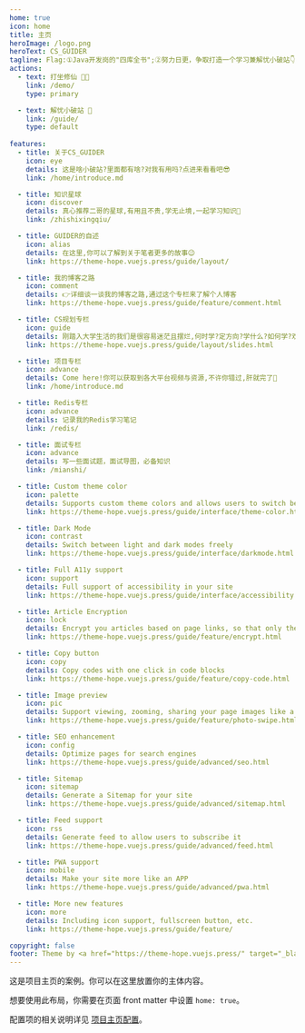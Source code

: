 ```yaml
---
home: true
icon: home
title: 主页
heroImage: /logo.png
heroText: CS_GUIDER
tagline: Flag:①Java开发岗的"四库全书";②努力日更，争取打造一个学习兼解忧小破站👇; 梦想从心中萌芽,CS_GUIDER一路陪伴!
actions:
  - text: 打坐修仙 🧑‍💻
    link: /demo/
    type: primary

  - text: 解忧小破站 🤔
    link: /guide/
    type: default
    
features:
  - title: 关于CS_GUIDER
    icon: eye
    details: 这是啥小破站?里面都有啥?对我有用吗?点进来看看吧😎
    link: /home/introduce.md

  - title: 知识星球
    icon: discover
    details: 真心推荐二哥的星球,有用且不贵,学无止境,一起学习知识🏅
    link: /zhishixingqiu/

  - title: GUIDER的自述
    icon: alias
    details: 在这里,你可以了解到关于笔者更多的故事😉
    link: https://theme-hope.vuejs.press/guide/layout/

  - title: 我的博客之路
    icon: comment
    details: 👉详细谈一谈我的博客之路,通过这个专栏来了解个人博客
    link: https://theme-hope.vuejs.press/guide/feature/comment.html

  - title: CS规划专栏
    icon: guide
    details: 刚踏入大学生活的我们是很容易迷茫且摆烂,何时学?定方向?学什么?如何学?欢迎光临~
    link: https://theme-hope.vuejs.press/guide/layout/slides.html

  - title: 项目专栏
    icon: advance
    details: Come here!你可以获取到各大平台视频与资源,不许你错过,肝就完了🐒
    link: /home/introduce.md

  - title: Redis专栏
    icon: advance
    details: 记录我的Redis学习笔记
    link: /redis/

  - title: 面试专栏
    icon: advance
    details: 写一些面试题，面试导图，必备知识
    link: /mianshi/

  - title: Custom theme color
    icon: palette
    details: Supports custom theme colors and allows users to switch between preset theme colors
    link: https://theme-hope.vuejs.press/guide/interface/theme-color.html

  - title: Dark Mode
    icon: contrast
    details: Switch between light and dark modes freely
    link: https://theme-hope.vuejs.press/guide/interface/darkmode.html

  - title: Full A11y support
    icon: support
    details: Full support of accessibility in your site
    link: https://theme-hope.vuejs.press/guide/interface/accessibility.html

  - title: Article Encryption
    icon: lock
    details: Encrypt you articles based on page links, so that only the one you want could see them
    link: https://theme-hope.vuejs.press/guide/feature/encrypt.html

  - title: Copy button
    icon: copy
    details: Copy codes with one click in code blocks
    link: https://theme-hope.vuejs.press/guide/feature/copy-code.html

  - title: Image preview
    icon: pic
    details: Support viewing, zooming, sharing your page images like a gallery
    link: https://theme-hope.vuejs.press/guide/feature/photo-swipe.html

  - title: SEO enhancement
    icon: config
    details: Optimize pages for search engines
    link: https://theme-hope.vuejs.press/guide/advanced/seo.html

  - title: Sitemap
    icon: sitemap
    details: Generate a Sitemap for your site
    link: https://theme-hope.vuejs.press/guide/advanced/sitemap.html

  - title: Feed support
    icon: rss
    details: Generate feed to allow users to subscribe it
    link: https://theme-hope.vuejs.press/guide/advanced/feed.html

  - title: PWA support
    icon: mobile
    details: Make your site more like an APP
    link: https://theme-hope.vuejs.press/guide/advanced/pwa.html

  - title: More new features
    icon: more
    details: Including icon support, fullscreen button, etc.
    link: https://theme-hope.vuejs.press/guide/feature/

copyright: false
footer: Theme by <a href="https://theme-hope.vuejs.press/" target="_blank">VuePress Theme Hope</a> | MIT Licensed, Copyright © 2019-present Mr.Hope
---
```


这是项目主页的案例。你可以在这里放置你的主体内容。

想要使用此布局，你需要在页面 front matter 中设置 `home: true`。

配置项的相关说明详见 [项目主页配置](https://theme-hope.vuejs.press/zh/guide/layout/home/)。